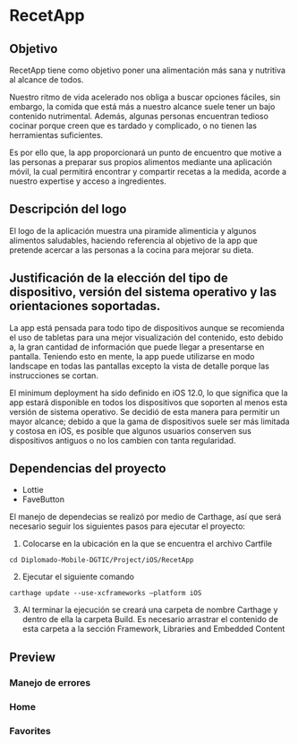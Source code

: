# RecetApp
## Objetivo
RecetApp tiene como objetivo poner una alimentación más sana y nutritiva al alcance de todos.

Nuestro ritmo de vida acelerado nos obliga a buscar opciones fáciles, sin embargo, la comida que está más a nuestro alcance suele tener un bajo contenido nutrimental. Además, algunas personas encuentran tedioso cocinar porque creen que es tardado y complicado, o no tienen las herramientas suficientes.

Es por ello que, la app proporcionará un punto de encuentro que motive a las personas a preparar sus propios alimentos mediante una aplicación móvil, la cual permitirá encontrar y compartir recetas a la medida, acorde a nuestro expertise y acceso a ingredientes.

## Descripción del logo
El logo de la aplicación muestra una piramide alimenticia y algunos alimentos saludables, haciendo referencia al objetivo de la app que pretende acercar a las personas a la cocina para mejorar su dieta.

## Justificación de la elección del tipo de dispositivo, versión del sistema operativo y las orientaciones soportadas.
La app está pensada para todo tipo de dispositivos aunque se recomienda el uso de tabletas para una mejor visualización del contenido, esto debido a, la gran cantidad de información que puede llegar a presentarse en pantalla. Teniendo esto en mente, la app puede utilizarse en modo landscape en todas las pantallas excepto la vista de detalle porque las instrucciones se cortan.


El minimum deployment ha sido definido en iOS 12.0, lo que significa que la app estará disponible en todos los dispositivos que soporten al menos esta versión de sistema operativo. Se decidió de esta manera para permitir un mayor alcance; debido a que la gama de dispositivos suele ser más limitada y costosa en iOS, es posible que algunos usuarios conserven sus dispositivos antiguos o no los cambien con tanta regularidad.

## Dependencias del proyecto
- Lottie
- FaveButton

El manejo de dependecias se realizó por medio de Carthage, así que será necesario seguir los siguientes pasos para ejecutar el proyecto:

1. Colocarse en la ubicación en la que se encuentra el archivo Cartfile

`cd Diplomado-Mobile-DGTIC/Project/iOS/RecetApp`

2. Ejecutar el siguiente comando

`carthage update --use-xcframeworks —platform iOS`


3. Al terminar la ejecución se creará una carpeta de nombre Carthage y dentro de ella la carpeta Build. Es necesario arrastrar el contenido de esta carpeta a la sección Framework, Libraries and Embedded Content

## Preview

### Manejo de errores


### Home


### Favorites
